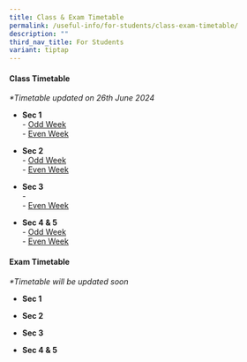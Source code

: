```yaml
---
title: Class & Exam Timetable
permalink: /useful-info/for-students/class-exam-timetable/
description: ""
third_nav_title: For Students
variant: tiptap
---
```

<h4><strong>Class Timetable</strong></h4>
<p><em>*Timetable updated on 26th June 2024</em>
</p>
<ul data-tight="true" class="tight">
<li>
<p><strong>Sec 1</strong>
<br>-&nbsp;<a href="/files/Timetable/2024 Sem 2/S1_2024_Sem_2_TT__odd_5_Jul.pdf" rel="noopener noreferrer nofollow" target="_blank">Odd Week</a>
<br>-&nbsp;<a href="/files/Timetable/2024 Sem 2/S1_2024_Sem_2_TT__even_5_Jul.pdf" rel="noopener noreferrer nofollow" target="_blank">Even Week</a>
</p>
</li>
<li>
<p><strong>Sec 2</strong>
<br>-&nbsp;<a href="/files/Timetable/2024 Sem 2/S2_2024_Sem_2_TT__odd_5_Jul.pdf" rel="noopener noreferrer nofollow" target="_blank">Odd Week</a>
<br>-&nbsp;<a href="/files/Timetable/2024 Sem 2/S2_2024_Sem_2_TT__even_5_Jul.pdf" rel="noopener noreferrer nofollow" target="_blank">Even Week</a>
</p>
</li>
<li>
<p><strong>Sec 3</strong>
<br>-&nbsp;
<br>-&nbsp;<a href="/files/Timetable/2024/S3_Class_Even.pdf" rel="noopener noreferrer nofollow" target="_blank">Even Week</a>
</p>
</li>
<li>
<p><strong>Sec 4 &amp; 5</strong>
<br>-&nbsp;<a href="/files/Timetable/2024/S4_5_Class_Odd.pdf" rel="noopener noreferrer nofollow" target="_blank">Odd Week</a>
<br>-&nbsp;<a href="/files/Timetable/2024/S4_5_Class_Even.pdf" rel="noopener noreferrer nofollow" target="_blank">Even Week</a>
</p>
</li>
</ul>
<h4><strong>Exam Timetable</strong></h4>
<p><em>*Timetable will be updated soon</em>
</p>
<ul data-tight="true" class="tight">
<li>
<p><strong>Sec 1</strong>
</p>
</li>
<li>
<p><strong>Sec 2</strong>
</p>
</li>
<li>
<p><strong>Sec 3</strong>
</p>
</li>
<li>
<p><strong>Sec 4 &amp; 5</strong>
</p>
</li>
</ul>
<p></p>